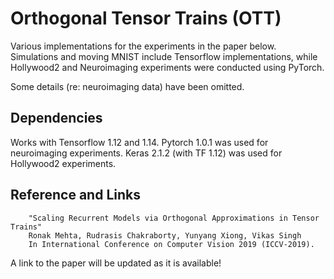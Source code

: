 # Orthogonal Tensor Trains (OTT)

Various implementations for the experiments in the paper below. Simulations and moving MNIST include Tensorflow implementations, while Hollywood2 and Neuroimaging experiments were conducted using PyTorch.

Some details (re: neuroimaging data) have been omitted.

## Dependencies

Works with Tensorflow 1.12 and 1.14. Pytorch 1.0.1 was used for neuroimaging experiments.
Keras 2.1.2 (with TF 1.12) was used for Hollywood2 experiments.

## Reference and Links
        "Scaling Recurrent Models via Orthogonal Approximations in Tensor Trains"
        Ronak Mehta, Rudrasis Chakraborty, Yunyang Xiong, Vikas Singh
        In International Conference on Computer Vision 2019 (ICCV-2019).

A link to the paper will be updated as it is available!

